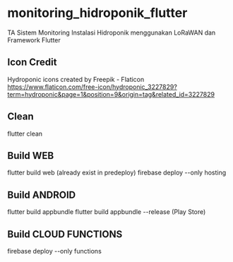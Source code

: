 # monitoring_hidroponik_flutter

TA Sistem Monitoring Instalasi Hidroponik menggunakan LoRaWAN dan Framework Flutter

## Icon Credit
Hydroponic icons created by Freepik - Flaticon
https://www.flaticon.com/free-icon/hydroponic_3227829?term=hydroponic&page=1&position=9&origin=tag&related_id=3227829

## Clean
flutter clean

## Build WEB
flutter build web (already exist in predeploy)
firebase deploy --only hosting

## Build ANDROID
flutter build appbundle
flutter build appbundle --release (Play Store)

## Build CLOUD FUNCTIONS
firebase deploy --only functions